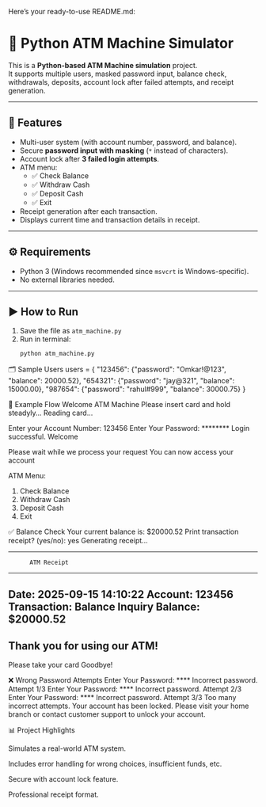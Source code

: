 Here’s your ready-to-use README.md:

# 🏦 Python ATM Machine Simulator

This is a **Python-based ATM Machine simulation** project.  
It supports multiple users, masked password input, balance check, withdrawals, deposits, account lock after failed attempts, and receipt generation.  

---

## 📌 Features
- Multi-user system (with account number, password, and balance).
- Secure **password input with masking** (`*` instead of characters).
- Account lock after **3 failed login attempts**.
- ATM menu:
  - ✅ Check Balance  
  - ✅ Withdraw Cash  
  - ✅ Deposit Cash  
  - ✅ Exit  
- Receipt generation after each transaction.
- Displays current time and transaction details in receipt.

---

## ⚙️ Requirements
- Python 3 (Windows recommended since `msvcrt` is Windows-specific).
- No external libraries needed.

---

## ▶️ How to Run
1. Save the file as `atm_machine.py`
2. Run in terminal:
   ```bash
   python atm_machine.py

🗂️ Sample Users
users = {
    "123456": {"password": "Omkar!@123", "balance": 20000.52},
    "654321": {"password": "jay@321", "balance": 15000.00},
    "987654": {"password": "rahul#999", "balance": 30000.75}
}

📖 Example Flow
Welcome ATM Machine
Please insert card and hold steadyly...
Reading card...

Enter your Account Number: 123456
Enter Your Password: ********
Login successful. Welcome

Please wait while we process your request
You can now access your account

ATM Menu:
1. Check Balance
2. Withdraw Cash
3. Deposit Cash
4. Exit

✅ Balance Check
Your current balance is: $20000.52
Print transaction receipt? (yes/no): yes
Generating receipt...

--------------------------------
          ATM Receipt
--------------------------------
Date: 2025-09-15 14:10:22
Account: 123456
Transaction: Balance Inquiry
Balance: $20000.52
--------------------------------
Thank you for using our ATM!
--------------------------------
Please take your card
Goodbye!

❌ Wrong Password Attempts
Enter Your Password: ****
Incorrect password. Attempt 1/3
Enter Your Password: ****
Incorrect password. Attempt 2/3
Enter Your Password: ****
Incorrect password. Attempt 3/3
Too many incorrect attempts. Your account has been locked.
Please visit your home branch or contact customer support to unlock your account.

📊 Project Highlights

Simulates a real-world ATM system.

Includes error handling for wrong choices, insufficient funds, etc.

Secure with account lock feature.

Professional receipt format.